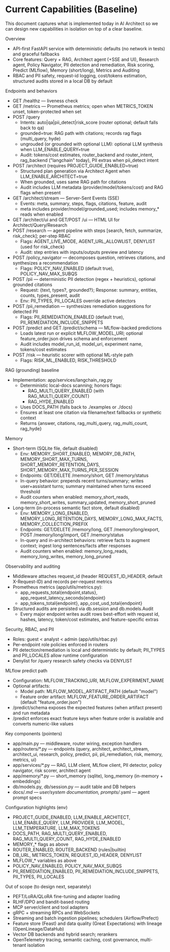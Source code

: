 # Current Capabilities (Baseline)

This document captures what is implemented today in AI Architect so we can design new capabilities in isolation on top of a clear baseline.

Overview
- API-first FastAPI service with deterministic defaults (no network in tests) and graceful fallbacks
- Core features: Query + RAG, Architect agent (+SSE and UI), Research agent, Policy Navigator, PII detection and remediation, Risk scoring, Predict (MLflow), Memory (short/long), Metrics and Auditing
- RBAC and PII safety, request-id logging, cost/tokens estimation, structured audits stored in a local DB by default

Endpoints and behaviors
- GET /healthz — liveness check
- GET /metrics — Prometheus metrics; open when METRICS_TOKEN unset, token-protected when set
- POST /query
  - Intents: auto|qa|pii_detect|risk_score (router optional; default falls back to qa)
  - grounded=true: RAG path with citations; records rag flags (multi_query, hyde)
  - ungrouded (or grounded with optional LLM): optional LLM synthesis when LLM_ENABLE_QUERY=true
  - Audit: tokens/cost estimates, router_backend and router_intent, rag_backend ("langchain" today), PII extras when pii_detect intent
- POST /architect (requires PROJECT_GUIDE_ENABLED=true)
  - Structured plan generation via Architect Agent when LLM_ENABLE_ARCHITECT=true
  - When grounded, uses same RAG path for citations
  - Audit includes LLM metadata (provider/model/tokens/cost) and RAG flags when present
- GET /architect/stream — Server-Sent Events (SSE)
  - Events: meta, summary, steps, flags, citations, feature, audit
  - meta includes provider/model/grounded_used; includes memory_* reads when enabled
- GET /architect/ui and GET/POST /ui — HTML UI for Architect/Query/Research
- POST /research — agent pipeline with steps [search, fetch, summarize, risk_check]; per-step RBAC
  - Flags: AGENT_LIVE_MODE, AGENT_URL_ALLOWLIST, DENYLIST (used for risk_check)
  - Audit: step entries with inputs/outputs preview and latency
- POST /policy_navigator — decomposes question, retrieves citations, and synthesizes a recommendation
  - Flags: POLICY_NAV_ENABLED (default true), POLICY_NAV_MAX_SUBQS
- POST /pii — deterministic PII detection (regex + heuristics), optional grounded citations
  - Request: {text, types?, grounded?}; Response: summary, entities, counts, types_present, audit
  - Env: PII_TYPES, PII_LOCALES override active detectors
- POST /pii_remediation — synthesizes remediation suggestions for detected PII
  - Flags: PII_REMEDIATION_ENABLED (default true), PII_REMEDIATION_INCLUDE_SNIPPETS
- POST /predict and GET /predict/schema — MLflow-backed predictions
  - Loads latest run or explicit MLFLOW_MODEL_URI; optional feature_order.json drives schema and enforcement
  - Audit includes model_run_id, model_uri, experiment name, tokens/cost estimates
- POST /risk — heuristic scorer with optional ML-style path
  - Flags: RISK_ML_ENABLED, RISK_THRESHOLD

RAG (grounding) baseline
- Implementation: app/services/langchain_rag.py
  - Deterministic local-docs scanning; honors flags:
    - RAG_MULTI_QUERY_ENABLED (with RAG_MULTI_QUERY_COUNT)
    - RAG_HYDE_ENABLED
  - Uses DOCS_PATH (falls back to ./examples or ./docs)
  - Ensures at least one citation via filename/text fallbacks or synthetic context
  - Returns {answer, citations, rag_multi_query, rag_multi_count, rag_hyde}

Memory
- Short-term (SQLite file, default disabled)
  - Env: MEMORY_SHORT_ENABLED, MEMORY_DB_PATH, MEMORY_SHORT_MAX_TURNS, SHORT_MEMORY_RETENTION_DAYS, SHORT_MEMORY_MAX_TURNS_PER_SESSION
  - Endpoints: GET/DELETE /memory/short, GET /memory/status
  - In-query behavior: prepends recent turns/summary; writes user+assistant turns; summary maintained when turns exceed threshold
  - Audit counters when enabled: memory_short_reads, memory_short_writes, summary_updated, memory_short_pruned
- Long-term (in-process semantic fact store, default disabled)
  - Env: MEMORY_LONG_ENABLED, MEMORY_LONG_RETENTION_DAYS, MEMORY_LONG_MAX_FACTS, MEMORY_COLLECTION_PREFIX
  - Endpoints: GET/DELETE /memory/long, GET /memory/long/export, POST /memory/long/import, GET /memory/status
  - In-query and in-architect behaviors: retrieve facts to augment context; ingest long sentences/facts after responses
  - Audit counters when enabled: memory_long_reads, memory_long_writes, memory_long_pruned

Observability and auditing
- Middleware attaches request_id (header REQUEST_ID_HEADER, default X-Request-ID) and records per-request metrics
- Prometheus metrics (app/utils/metrics.py):
  - app_requests_total{endpoint,status}, app_request_latency_seconds{endpoint}
  - app_tokens_total{endpoint}, app_cost_usd_total{endpoint}
- Structured audits are persisted via db.session and db.models.Audit
  - Every major endpoint writes audit rows best-effort with request id, hashes, latency, token/cost estimates, and feature-specific extras

Security, RBAC, and PII
- Roles: guest < analyst < admin (app/utils/rbac.py)
- Per-endpoint role policies enforced in routers
- PII detection/remediation is local and deterministic by default; PII_TYPES and PII_LOCALES allow runtime configuration
- Denylist for /query research safety checks via DENYLIST

MLflow predict path
- Configuration: MLFLOW_TRACKING_URI, MLFLOW_EXPERIMENT_NAME
- Optional artifacts:
  - Model path: MLFLOW_MODEL_ARTIFACT_PATH (default "model")
  - Feature order artifact: MLFLOW_FEATURE_ORDER_ARTIFACT (default "feature_order.json")
- /predict/schema exposes the expected features (when artifact present) and run metadata
- /predict enforces exact feature keys when feature order is available and converts numeric-like values

Key components (pointers)
- app/main.py — middleware, router wiring, exception handlers
- app/routers/*.py — endpoints (query, architect, architect_stream, architect_ui, research, policy, predict, pii, pii_remediation, risk, memory, metrics, ui)
- app/services/*.py — RAG, LLM client, MLflow client, PII detector, policy navigator, risk scorer, architect agent
- app/memory/*.py — short_memory (sqlite), long_memory (in-memory + embeddings)
- db/models.py, db/session.py — audit table and DB helpers
- docs/*.md — user/system documentation, prompts/*.yaml — agent prompt specs

Configuration highlights (env)
- PROJECT_GUIDE_ENABLED, LLM_ENABLE_ARCHITECT, LLM_ENABLE_QUERY, LLM_PROVIDER, LLM_MODEL, LLM_TEMPERATURE, LLM_MAX_TOKENS
- DOCS_PATH, RAG_MULTI_QUERY_ENABLED, RAG_MULTI_QUERY_COUNT, RAG_HYDE_ENABLED
- MEMORY_* flags as above
- ROUTER_ENABLED, ROUTER_BACKEND (rules|builtin)
- DB_URL, METRICS_TOKEN, REQUEST_ID_HEADER, DENYLIST
- MLFLOW_* variables as above
- POLICY_NAV_ENABLED, POLICY_NAV_MAX_SUBQS
- PII_REMEDIATION_ENABLED, PII_REMEDIATION_INCLUDE_SNIPPETS, PII_TYPES, PII_LOCALES

Out of scope (to design next, separately)
- PEFT/LoRA/QLoRA fine-tuning and adapter loading
- RLHF/DPO and bandit-based routing
- MCP server/client and tool adapters
- gRPC + streaming RPCs and WebSockets
- Streaming and batch ingestion pipelines; schedulers (Airflow/Prefect)
- Feature store (Feast) and data quality (Great Expectations) with lineage (OpenLineage/DataHub)
- Vector DB backends and hybrid search; rerankers
- OpenTelemetry tracing, semantic caching, cost governance, multi-tenant isolation
